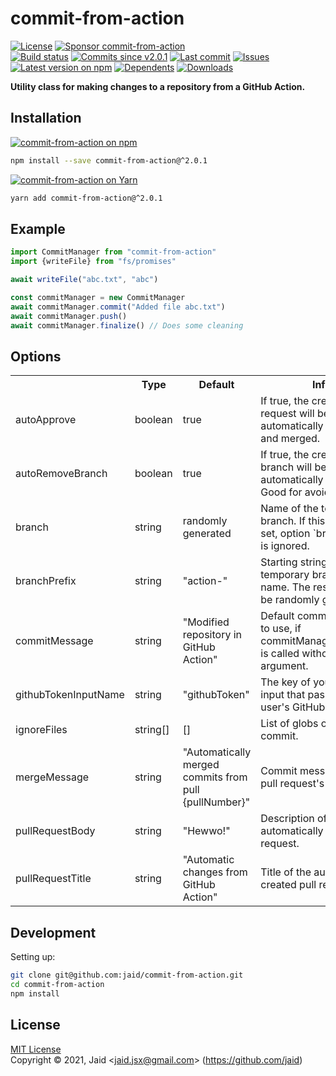 # commit-from-action


<a href="https://raw.githubusercontent.com/jaid/commit-from-action/master/license.txt"><img src="https://img.shields.io/github/license/jaid/commit-from-action?style=flat-square" alt="License"/></a> <a href="https://github.com/sponsors/jaid"><img src="https://img.shields.io/badge/<3-Sponsor-FF45F1?style=flat-square" alt="Sponsor commit-from-action"/></a>  
<a href="https://actions-badge.atrox.dev/jaid/commit-from-action/goto"><img src="https://img.shields.io/endpoint.svg?style=flat-square&url=https%3A%2F%2Factions-badge.atrox.dev%2Fjaid%2Fcommit-from-action%2Fbadge" alt="Build status"/></a> <a href="https://github.com/jaid/commit-from-action/commits"><img src="https://img.shields.io/github/commits-since/jaid/commit-from-action/v2.0.1?style=flat-square&logo=github" alt="Commits since v2.0.1"/></a> <a href="https://github.com/jaid/commit-from-action/commits"><img src="https://img.shields.io/github/last-commit/jaid/commit-from-action?style=flat-square&logo=github" alt="Last commit"/></a> <a href="https://github.com/jaid/commit-from-action/issues"><img src="https://img.shields.io/github/issues/jaid/commit-from-action?style=flat-square&logo=github" alt="Issues"/></a>  
<a href="https://npmjs.com/package/commit-from-action"><img src="https://img.shields.io/npm/v/commit-from-action?style=flat-square&logo=npm&label=latest%20version" alt="Latest version on npm"/></a> <a href="https://github.com/jaid/commit-from-action/network/dependents"><img src="https://img.shields.io/librariesio/dependents/npm/commit-from-action?style=flat-square&logo=npm" alt="Dependents"/></a> <a href="https://npmjs.com/package/commit-from-action"><img src="https://img.shields.io/npm/dm/commit-from-action?style=flat-square&logo=npm" alt="Downloads"/></a>

**Utility class for making changes to a repository from a GitHub Action.**





## Installation

<a href="https://npmjs.com/package/commit-from-action"><img src="https://img.shields.io/badge/npm-commit--from--action-C23039?style=flat-square&logo=npm" alt="commit-from-action on npm"/></a>

```bash
npm install --save commit-from-action@^2.0.1
```

<a href="https://yarnpkg.com/package/commit-from-action"><img src="https://img.shields.io/badge/Yarn-commit--from--action-2F8CB7?style=flat-square&logo=yarn&logoColor=white" alt="commit-from-action on Yarn"/></a>

```bash
yarn add commit-from-action@^2.0.1
```



## Example


```javascript
import CommitManager from "commit-from-action"
import {writeFile} from "fs/promises"

await writeFile("abc.txt", "abc")

const commitManager = new CommitManager
await commitManager.commit("Added file abc.txt")
await commitManager.push()
await commitManager.finalize() // Does some cleaning
```







## Options



<table>
<tr>
<th></th>
<th>Type</th>
<th>Default</th>
<th>Info</th>
</tr>
<tr>
<td>autoApprove</td>
<td>boolean</td>
<td>true</td>
<td>If true, the created pull request will be automatically approved and merged.</td>
</tr>
<tr>
<td>autoRemoveBranch</td>
<td>boolean</td>
<td>true</td>
<td>If true, the created branch will be automatically deleted. Good for avoiding mess.</td>
</tr>
<tr>
<td>branch</td>
<td>string</td>
<td>randomly generated</td>
<td>Name of the temporary branch. If this is explicitly set, option `branchPrefix` is ignored.</td>
</tr>
<tr>
<td>branchPrefix</td>
<td>string</td>
<td>"action-"</td>
<td>Starting string of the temporary branch's name. The rest of it will be randomly generated.</td>
</tr>
<tr>
<td>commitMessage</td>
<td>string</td>
<td>"Modified repository in GitHub Action"</td>
<td>Default commit message to use, if commitManager.commit() is called without an argument.</td>
</tr>
<tr>
<td>githubTokenInputName</td>
<td>string</td>
<td>"githubToken"</td>
<td>The key of your action's input that passes the user's GitHub token.</td>
</tr>
<tr>
<td>ignoreFiles</td>
<td>string[]</td>
<td>[]</td>
<td>List of globs of files not to commit.</td>
</tr>
<tr>
<td>mergeMessage</td>
<td>string</td>
<td>"Automatically merged commits from pull {pullNumber}"</td>
<td>Commit message of the pull request's merge.</td>
</tr>
<tr>
<td>pullRequestBody</td>
<td>string</td>
<td>"Hewwo!"</td>
<td>Description of the automatically created pull request.</td>
</tr>
<tr>
<td>pullRequestTitle</td>
<td>string</td>
<td>"Automatic changes from GitHub Action"</td>
<td>Title of the automatically created pull request.</td>
</tr>
</table>













## Development



Setting up:
```bash
git clone git@github.com:jaid/commit-from-action.git
cd commit-from-action
npm install
```


## License
[MIT License](https://raw.githubusercontent.com/jaid/commit-from-action/master/license.txt)  
Copyright © 2021, Jaid \<jaid.jsx@gmail.com> (https://github.com/jaid)

<!---
Readme generated with tldw v7.0.0
https://github.com/Jaid/tldw
-->